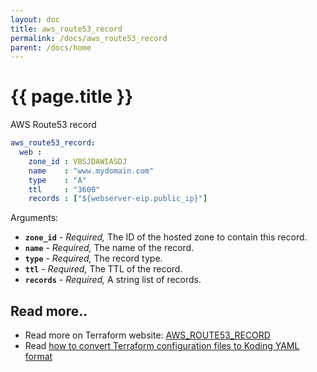 ```yaml
---
layout: doc
title: aws_route53_record
permalink: /docs/aws_route53_record
parent: /docs/home
---
```


# {{ page.title }}

AWS Route53 record

```yaml
aws_route53_record:
  web :
    zone_id : VBSJDAWIASDJ
    name    : "www.mydomain.com"
    type    : "A"
    ttl     : "3600"
    records : ["${webserver-eip.public_ip}"]  
```

Arguments:

* **`zone_id`** \- _Required,_ The ID of the hosted zone to contain this record.
* **`name`** \- _Required,_ The name of the record.
* **`type`** \- _Required,_ The record type.
* **`ttl`** \- _Required,_ The TTL of the record.
* **`records`** \- _Required,_ A string list of records.

## Read more..  

* Read more on Terraform website: [AWS_ROUTE53_RECORD](https://www.terraform.io/docs/providers/aws/r/route53_record.html)
* Read [how to convert Terraform configuration files to Koding YAML format](//www.koding.com/docs/terraform-to-koding)
